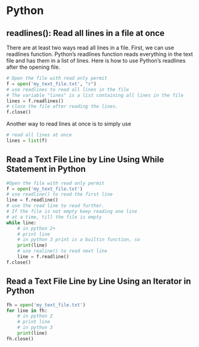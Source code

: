 # Python
## readlines(): Read all lines in a file at once
There are at least two ways read all lines in a file. First, we can use readlines function. Python’s readlines function reads everything in the text file and has them in a list of lines. Here is how to use Python’s readlines after the opening file.
```py
# Open the file with read only permit
f = open('my_text_file.txt', "r")
# use readlines to read all lines in the file
# The variable "lines" is a list containing all lines in the file
lines = f.readlines()
# close the file after reading the lines.
f.close()
```
Another way to read lines at once is to simply use
```py
# read all lines at once
lines = list(f)
```

## Read a Text File Line by Line Using While Statement in Python

```py
#Open the file with read only permit
f = open('my_text_file.txt')
# use readline() to read the first line 
line = f.readline()
# use the read line to read further.
# If the file is not empty keep reading one line
# at a time, till the file is empty
while line:
    # in python 2+
    # print line
    # in python 3 print is a builtin function, so
    print(line)
    # use realine() to read next line
    line = f.readline()
f.close()
```

## Read a Text File Line by Line Using an Iterator in Python

```py
fh = open('my_text_file.txt')
for line in fh:
    # in python 2
    # print line
    # in python 3
    print(line)
fh.close()


```



